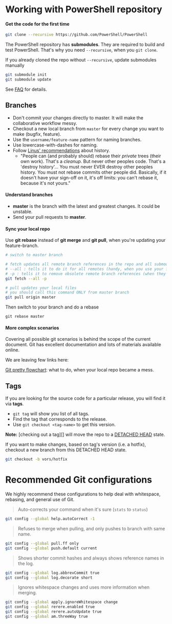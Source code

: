 Working with PowerShell repository
==================================

#### Get the code for the first time

```sh
git clone --recursive https://github.com/PowerShell/PowerShell
```

The PowerShell repository has **submodules**.
They are required to build and test PowerShell.
That's why you need `--recursive`, when you `git clone`.

If you already cloned the repo without `--recursive`, update submodules manually

```sh
git submodule init
git submodule update
```

See [FAQ](../FAQ.md#why-is-my-submodule-empty) for details.


Branches
---------

* Don't commit your changes directly to master.
  It will make the collaborative workflow messy.
* Checkout a new local branch from `master` for every change you want to make (bugfix, feature).
* Use the `username/feature-name` pattern for naming branches.
* Use lowercase-with-dashes for naming.
* Follow [Linus' recommendations][Linus] about history.
    - "People can (and probably should) rebase their _private_ trees (their own work). That's a _cleanup_. But never other peoples code. That's a 'destroy history'...
    You must never EVER destroy other peoples history. You must not rebase commits other people did.
    Basically, if it doesn't have your sign-off on it, it's off limits: you can't rebase it, because it's not yours."

#### Understand branches

* **master** is the branch with the latest and greatest changes.
  It could be unstable.
* Send your pull requests to **master**.

#### Sync your local repo

Use **git rebase** instead of **git merge** and **git pull**, when you're updating your feature-branch.

```sh
# switch to master branch

# fetch updates all remote branch references in the repo and all submodules
# --all : tells it to do it for all remotes (handy, when you use your fork)
# -p : tells it to remove obsolete remote branch references (when they are removed from remote)
git fetch --all -p

# pull updates your local files
# you should call this command ONLY from master branch
git pull origin master

```

Then switch to your branch and do a rebase

```
git rebase master
```

#### More complex scenarios

Covering all possible git scenarios is behind the scope of the current document.
Git has excellent documentation and lots of materials available online.

We are leaving few links here:

[Git pretty flowchart](http://justinhileman.info/article/git-pretty/): what to do, when your local repo became a mess.

[Linus]:http://thread.gmane.org/gmane.comp.video.dri.devel/34739/focus=34744


Tags
------

If you are looking for the source code for a particular release,
you will find it via **tags**.

* `git tag` will show you list of all tags. 
* Find the tag that corresponds to the release.
* Use `git checkout <tag-name>` to get this version.

**Note:** [checking out a tag][] will move the repo to a [DETACHED HEAD][] state.

[checking out tag]:https://git-scm.com/book/en/v2/Git-Basics-Tagging#Checking-out-Tags
[DETACHED HEAD]:https://www.git-tower.com/learn/git/faq/detached-head-when-checkout-commit

If you want to make changes, based on tag's version (i.e. a hotfix), 
checkout a new branch from this DETACHED HEAD state.

```sh
git checkout -b vors/hotfix
```


Recommended Git configurations
==============================

We highly recommend these configurations to help deal with whitespace,
rebasing, and general use of Git.

> Auto-corrects your command when it's sure (`stats` to `status`)
```sh
git config --global help.autoCorrect -1
```

> Refuses to merge when pulling, and only pushes to branch with same name.
```sh
git config --global pull.ff only
git config --global push.default current
```

> Shows shorter commit hashes and always shows reference names in the log.
```sh
git config --global log.abbrevCommit true
git config --global log.decorate short
```

> Ignores whitespace changes and uses more information when merging.
```sh
git config --global apply.ignoreWhitespace change
git config --global rerere.enabled true
git config --global rerere.autoUpdate true
git config --global am.threeWay true
```
